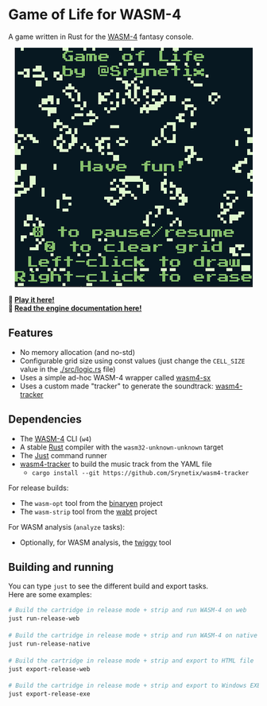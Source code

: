 # Game of Life for WASM-4

A game written in Rust for the [WASM-4] fantasy console.

<p align="center">
    <img src="./doc/animation.gif" alt="animation">
</p>

**:rocket: [Play it here!](https://srynetix.github.io/wasm4-gol/)**  
**:book: [Read the engine documentation here!](https://srynetix.github.io/wasm4-sx/wasm4_sx/)**

## Features

- No memory allocation (and no-std)
- Configurable grid size using const values (just change the `CELL_SIZE` value in the [./src/logic.rs](./src/logic.rs) file)
- Uses a simple ad-hoc WASM-4 wrapper called [wasm4-sx]
- Uses a custom made "tracker" to generate the soundtrack: [wasm4-tracker]

## Dependencies

- The [WASM-4] CLI (`w4`)
- A stable [Rust] compiler with the `wasm32-unknown-unknown` target
- The [Just] command runner
- [wasm4-tracker] to build the music track from the YAML file
    - `cargo install --git https://github.com/Srynetix/wasm4-tracker`

For release builds:
- The `wasm-opt` tool from the [binaryen] project
- The `wasm-strip` tool from the [wabt] project

For WASM analysis (`analyze` tasks):
- Optionally, for WASM analysis, the [twiggy] tool

## Building and running

You can type `just` to see the different build and export tasks.  
Here are some examples:

```sh
# Build the cartridge in release mode + strip and run WASM-4 on web
just run-release-web

# Build the cartridge in release mode + strip and run WASM-4 on native mode
just run-release-native

# Build the cartridge in release mode + strip and export to HTML file
just export-release-web

# Build the cartridge in release mode + strip and export to Windows EXE file
just export-release-exe
```

[WASM-4]: https://wasm4.org
[Rust]: https://www.rust-lang.org/
[binaryen]: https://github.com/WebAssembly/binaryen
[wabt]: https://github.com/WebAssembly/wabt
[Just]: https://github.com/casey/just
[twiggy]: https://github.com/rustwasm/twiggy

[wasm4-sx]: https://github.com/Srynetix/wasm4-sx
[wasm4-tracker]: https://github.com/Srynetix/wasm4-tracker
